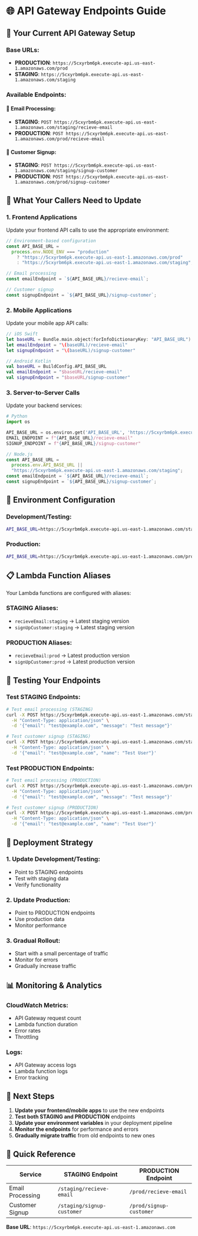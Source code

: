 # 🌐 API Gateway Endpoints Guide

## 🎯 **Your Current API Gateway Setup**

### **Base URLs:**

- **PRODUCTION**: `https://5cxyrbm6pk.execute-api.us-east-1.amazonaws.com/prod`
- **STAGING**: `https://5cxyrbm6pk.execute-api.us-east-1.amazonaws.com/staging`

### **Available Endpoints:**

#### **📧 Email Processing:**

- **STAGING**: `POST https://5cxyrbm6pk.execute-api.us-east-1.amazonaws.com/staging/recieve-email`
- **PRODUCTION**: `POST https://5cxyrbm6pk.execute-api.us-east-1.amazonaws.com/prod/recieve-email`

#### **👤 Customer Signup:**

- **STAGING**: `POST https://5cxyrbm6pk.execute-api.us-east-1.amazonaws.com/staging/signup-customer`
- **PRODUCTION**: `POST https://5cxyrbm6pk.execute-api.us-east-1.amazonaws.com/prod/signup-customer`

## 🔄 **What Your Callers Need to Update**

### **1. Frontend Applications**

Update your frontend API calls to use the appropriate environment:

```javascript
// Environment-based configuration
const API_BASE_URL =
  process.env.NODE_ENV === "production"
    ? "https://5cxyrbm6pk.execute-api.us-east-1.amazonaws.com/prod"
    : "https://5cxyrbm6pk.execute-api.us-east-1.amazonaws.com/staging";

// Email processing
const emailEndpoint = `${API_BASE_URL}/recieve-email`;

// Customer signup
const signupEndpoint = `${API_BASE_URL}/signup-customer`;
```

### **2. Mobile Applications**

Update your mobile app API calls:

```swift
// iOS Swift
let baseURL = Bundle.main.object(forInfoDictionaryKey: "API_BASE_URL") as? String ?? ""
let emailEndpoint = "\(baseURL)/recieve-email"
let signupEndpoint = "\(baseURL)/signup-customer"
```

```kotlin
// Android Kotlin
val baseURL = BuildConfig.API_BASE_URL
val emailEndpoint = "$baseURL/recieve-email"
val signupEndpoint = "$baseURL/signup-customer"
```

### **3. Server-to-Server Calls**

Update your backend services:

```python
# Python
import os

API_BASE_URL = os.environ.get('API_BASE_URL', 'https://5cxyrbm6pk.execute-api.us-east-1.amazonaws.com/staging')
EMAIL_ENDPOINT = f"{API_BASE_URL}/recieve-email"
SIGNUP_ENDPOINT = f"{API_BASE_URL}/signup-customer"
```

```javascript
// Node.js
const API_BASE_URL =
  process.env.API_BASE_URL ||
  "https://5cxyrbm6pk.execute-api.us-east-1.amazonaws.com/staging";
const emailEndpoint = `${API_BASE_URL}/recieve-email`;
const signupEndpoint = `${API_BASE_URL}/signup-customer`;
```

## 🎯 **Environment Configuration**

### **Development/Testing:**

```bash
API_BASE_URL=https://5cxyrbm6pk.execute-api.us-east-1.amazonaws.com/staging
```

### **Production:**

```bash
API_BASE_URL=https://5cxyrbm6pk.execute-api.us-east-1.amazonaws.com/prod
```

## 📋 **Lambda Function Aliases**

Your Lambda functions are configured with aliases:

### **STAGING Aliases:**

- `recieveEmail:staging` → Latest staging version
- `signUpCustomer:staging` → Latest staging version

### **PRODUCTION Aliases:**

- `recieveEmail:prod` → Latest production version
- `signUpCustomer:prod` → Latest production version

## 🔧 **Testing Your Endpoints**

### **Test STAGING Endpoints:**

```bash
# Test email processing (STAGING)
curl -X POST https://5cxyrbm6pk.execute-api.us-east-1.amazonaws.com/staging/recieve-email \
  -H "Content-Type: application/json" \
  -d '{"email": "test@example.com", "message": "Test message"}'

# Test customer signup (STAGING)
curl -X POST https://5cxyrbm6pk.execute-api.us-east-1.amazonaws.com/staging/signup-customer \
  -H "Content-Type: application/json" \
  -d '{"email": "test@example.com", "name": "Test User"}'
```

### **Test PRODUCTION Endpoints:**

```bash
# Test email processing (PRODUCTION)
curl -X POST https://5cxyrbm6pk.execute-api.us-east-1.amazonaws.com/prod/recieve-email \
  -H "Content-Type: application/json" \
  -d '{"email": "test@example.com", "message": "Test message"}'

# Test customer signup (PRODUCTION)
curl -X POST https://5cxyrbm6pk.execute-api.us-east-1.amazonaws.com/prod/signup-customer \
  -H "Content-Type: application/json" \
  -d '{"email": "test@example.com", "name": "Test User"}'
```

## 🚀 **Deployment Strategy**

### **1. Update Development/Testing:**

- Point to STAGING endpoints
- Test with staging data
- Verify functionality

### **2. Update Production:**

- Point to PRODUCTION endpoints
- Use production data
- Monitor performance

### **3. Gradual Rollout:**

- Start with a small percentage of traffic
- Monitor for errors
- Gradually increase traffic

## 📊 **Monitoring & Analytics**

### **CloudWatch Metrics:**

- API Gateway request count
- Lambda function duration
- Error rates
- Throttling

### **Logs:**

- API Gateway access logs
- Lambda function logs
- Error tracking

## 🎯 **Next Steps**

1. **Update your frontend/mobile apps** to use the new endpoints
2. **Test both STAGING and PRODUCTION** endpoints
3. **Update your environment variables** in your deployment pipeline
4. **Monitor the endpoints** for performance and errors
5. **Gradually migrate traffic** from old endpoints to new ones

## 🔗 **Quick Reference**

| Service          | STAGING Endpoint           | PRODUCTION Endpoint     |
| ---------------- | -------------------------- | ----------------------- |
| Email Processing | `/staging/recieve-email`   | `/prod/recieve-email`   |
| Customer Signup  | `/staging/signup-customer` | `/prod/signup-customer` |

**Base URL**: `https://5cxyrbm6pk.execute-api.us-east-1.amazonaws.com`
